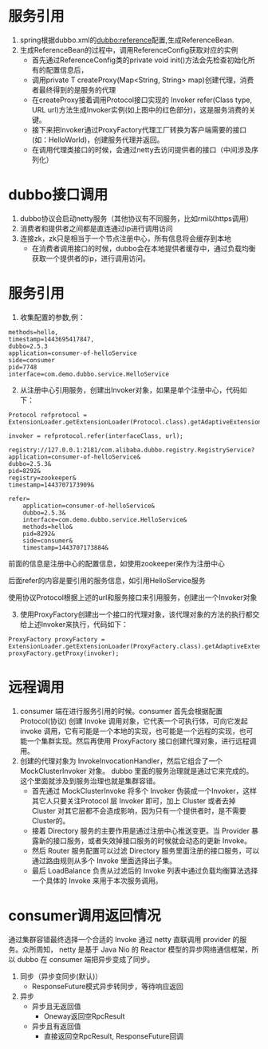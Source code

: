 # 服务引用
1. spring根据dubbo.xml的<dubbo:reference>配置,生成ReferenceBean.
2. 生成ReferenceBean的过程中，调用ReferenceConfig获取对应的实例
   + 首先通过ReferenceConfig类的private void init()方法会先检查初始化所有的配置信息后，
   + 调用private T createProxy(Map<String, String> map)创建代理，消费者最终得到的是服务的代理
   + 在createProxy接着调用Protocol接口实现的<T> Invoker<T> refer(Class<T> type, URL url)方法生成Invoker实例(如上图中的红色部分)，这是服务消费的关键。
   + 接下来把Invoker通过ProxyFactory代理工厂转换为客户端需要的接口(如：HelloWorld)，创建服务代理并返回。
   + 在调用代理类接口的时候，会通过netty去访问提供者的接口（中间涉及序列化）


# dubbo接口调用
1. dubbo协议会启动netty服务（其他协议有不同服务，比如rmi以https调用）
2. 消费者和提供者之间都是直连通过ip进行调用访问
3. 连接zk，zk只是相当于一个节点注册中心，所有信息将会缓存到本地
   + 在消费者调用接口的时候，dubbo会在本地提供者缓存中，通过负载均衡获取一个提供者的ip，进行调用访问。


# 服务引用
1. 收集配置的参数,例：
```
methods=hello,
timestamp=1443695417847,
dubbo=2.5.3
application=consumer-of-helloService
side=consumer
pid=7748
interface=com.demo.dubbo.service.HelloService
```

2. 从注册中心引用服务，创建出Invoker对象，如果是单个注册中心，代码如下：
```
Protocol refprotocol = ExtensionLoader.getExtensionLoader(Protocol.class).getAdaptiveExtension();

invoker = refprotocol.refer(interfaceClass, url);
```
```
registry://127.0.0.1:2181/com.alibaba.dubbo.registry.RegistryService?
application=consumer-of-helloService&
dubbo=2.5.3&
pid=8292&
registry=zookeeper&
timestamp=1443707173909&

refer=
	application=consumer-of-helloService&
	dubbo=2.5.3&
	interface=com.demo.dubbo.service.HelloService&
	methods=hello&
	pid=8292&
	side=consumer&
	timestamp=1443707173884&
```
前面的信息是注册中心的配置信息，如使用zookeeper来作为注册中心

后面refer的内容是要引用的服务信息，如引用HelloService服务

使用协议Protocol根据上述的url和服务接口来引用服务，创建出一个Invoker对象

3. 使用ProxyFactory创建出一个接口的代理对象，该代理对象的方法的执行都交给上述Invoker来执行，代码如下：
```
ProxyFactory proxyFactory = ExtensionLoader.getExtensionLoader(ProxyFactory.class).getAdaptiveExtension();
proxyFactory.getProxy(invoker);
```



# 远程调用

1.  consumer 端在进行服务引用的时候。consumer 首先会根据配置 Protocol(协议) 创建 Invoke 调用对象，它代表一个可执行体，可向它发起 invoke 调用，它有可能是一个本地的实现，也可能是一个远程的实现，也可能一个集群实现。然后再使用 ProxyFactory 接口创建代理对象，进行远程调用。
2.  创建的代理对象为 InvokeInvocationHandler，然后它组合了一个 MockClusterInvoker 对象。 dubbo 里面的服务治理就是通过它来完成的。这个里面就涉及到服务治理也就是集群容错。
    + 首先通过 MockClusterInvoke 将多个 Invoker 伪装成一个Invoker，这样其它人只要关注Protocol 层 Invoker 即可，加上 Cluster 或者去掉 Cluster 对其它层都不会造成影响，因为只有一个提供者时，是不需要Cluster的。
    + 接着 Directory 服务的主要作用是通过注册中心推送变更。当 Provider 暴露新的接口服务，或者失效掉接口服务的时候就会动态的更新 Invoke。
    + 然后 Router 服务配置可以过滤 Directory 服务里面注册的接口服务，可以通过路由规则从多个 Invoke 里面选择出子集。
    + 最后 LoadBalance 负责从过滤后的 Invoke 列表中通过负载均衡算法选择一个具体的 Invoke 来用于本次服务调用。



# consumer调用返回情况
通过集群容错最终选择一个合适的 Invoke 通过 netty 直联调用 provider 的服务。众所周知， netty 是基于 Java Nio 的 Reactor 模型的异步网络通信框架，所以 dubbo 在 consumer 端把异步变成了同步。

1. 同步（异步变同步(默认)）
   + ResponseFuture模式异步转同步，等待响应返回
2. 异步
   + 异步且无返回值
     + Oneway返回空RpcResult
   + 异步且有返回值
     + 直接返回空RpcResult, ResponseFuture回调